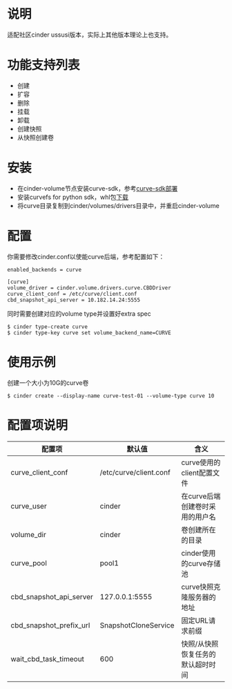 # 说明
适配社区cinder ussusi版本，实际上其他版本理论上也支持。

# 功能支持列表
- 创建
- 扩容
- 删除
- 挂载
- 卸载
- 创建快照
- 从快照创建卷

# 安装
- 在cinder-volume节点安装curve-sdk，参考[curve-sdk部署](https://github.com/opencurve/curve/blob/master/docs/cn/deploy.md)
- 安装curvefs for python sdk，whl包[下载](https://github.com/opencurve/curve/releases/download/v1.2.5/curvefs-1.2.5+2c4861ca-py2-none-any.whl)
- 将curve目录复制到cinder/volumes/drivers目录中，并重启cinder-volume

# 配置
你需要修改cinder.conf以使能curve后端，参考配置如下：

```
enabled_backends = curve

[curve]
volume_driver = cinder.volume.drivers.curve.CBDDriver
curve_client_conf = /etc/curve/client.conf
cbd_snapshot_api_server = 10.182.14.24:5555
```

同时需要创建对应的volume type并设置好extra spec
```
$ cinder type-create curve
$ cinder type-key curve set volume_backend_name=CURVE
```

# 使用示例
创建一个大小为10G的curve卷
```
$ cinder create --display-name curve-test-01 --volume-type curve 10
```

# 配置项说明

配置项| 默认值 | 含义
---|---|---
curve_client_conf | /etc/curve/client.conf | curve使用的client配置文件
curve_user | cinder | 在curve后端创建卷时采用的用户名
volume_dir | cinder | 卷创建所在的目录
curve_pool | pool1  | cinder使用的curve存储池
cbd_snapshot_api_server | 127.0.0.1:5555 | curve快照克隆服务器的地址
cbd_snapshot_prefix_url | SnapshotCloneService | 固定URL请求前缀
wait_cbd_task_timeout | 600 | 快照/从快照恢复任务的默认超时时间
